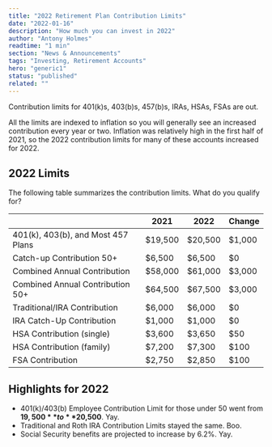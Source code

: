 ```yaml
---
title: "2022 Retirement Plan Contribution Limits"
date: "2022-01-16"
description: "How much you can invest in 2022"
author: "Antony Holmes"
readtime: "1 min"
section: "News & Announcements"
tags: "Investing, Retirement Accounts"
hero: "generic1"
status: "published"
related: ""
---
```


Contribution limits for 401(k)s, 403(b)s, 457(b)s, IRAs, HSAs, FSAs are out.

<!-- end -->

All the limits are indexed to inflation so you will generally see an increased contribution every year or two. Inflation was relatively high in the first half of 2021, so the 2022 contribution limits for many of these accounts increased for 2022.

## 2022 Limits

The following table summarizes the contribution limits. What do you qualify for?

<table>
<thead>
<tr>
    <th></th>
    <th>2021</th>
    <th>2022</th>
    <th>Change</th>
</thead>
<tbody>
<tr><td>401(k), 403(b), and Most 457 Plans</td><td>$19,500</td><td>$20,500</td><td>$1,000</td></tr>
<tr><td>Catch-up Contribution 50+</td><td>$6,500</td><td>$6,500</td><td>$0</td></tr>
<tr><td>Combined Annual Contribution</td><td>$58,000</td><td>$61,000</td><td>$3,000</td></tr>
<tr><td>Combined Annual Contribution 50+</td><td>$64,500</td><td>$67,500</td><td>$3,000</td></tr>
<tr><td>Traditional/IRA Contribution</td><td>$6,000</td><td>$6,000</td><td>$0</td></tr>
<tr><td>IRA Catch-Up Contribution</td><td>$1,000</td><td>$1,000</td><td>$0</td></tr>
<tr><td>HSA Contribution (single)</td><td>$3,600</td><td>$3,650</td><td>$50</td></tr>
<tr><td>HSA Contribution (family)</td><td>$7,200</td><td>$7,300</td><td>$100</td></tr>
<tr><td>FSA Contribution</td><td>$2,750</td><td>$2,850</td><td>$100</td></tr>
</tbody>
</table>

## Highlights for 2022

- 401(k)/403(b) Employee Contribution Limit for those under 50 went from **$19,500** to **$20,500**. Yay.
- Traditional and Roth IRA Contribution Limits stayed the same. Boo.
- Social Security benefits are projected to increase by 6.2%. Yay.
